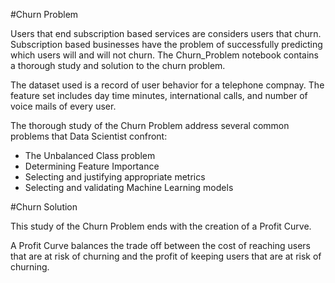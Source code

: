 #Churn Problem

Users that end subscription based services are considers users that churn. Subscription based businesses have the problem of successfully predicting which users will and will not churn. The Churn_Problem notebook contains a thorough study and solution to the churn problem. 

The dataset used is a record of user behavior for a telephone compnay. The feature set includes day time minutes, international calls, and number of voice mails of every user. 

The thorough study of the Churn Problem address several common problems that Data Scientist confront:
  - The Unbalanced Class problem
  - Determining Feature Importance
  - Selecting and justifying appropriate metrics 
  - Selecting and validating Machine Learning models

#Churn Solution

This study of the Churn Problem ends with the creation of a Profit Curve. 

A Profit Curve balances the trade off between the cost of reaching users that are at risk of churning and the profit of keeping users that are at risk of churning. 


